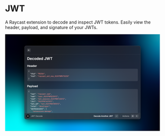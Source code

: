 # JWT

A Raycast extension to decode and inspect JWT tokens. Easily view the header, payload, and signature of your JWTs.

![JWT Extension Preview](./metadata/jwt-1.png)

